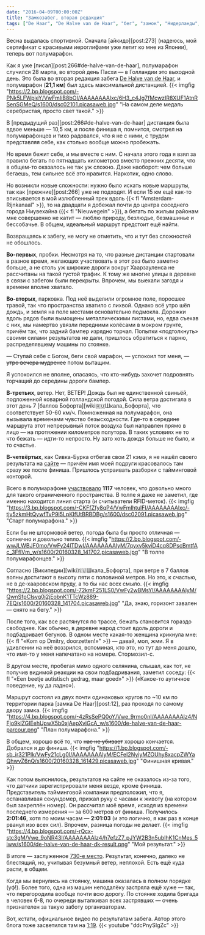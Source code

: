 ```yaml
---
date: "2016-04-09T00:00:00Z"
title: "Замкозабег, вторая редакция"
tags: ["De Haar", "De Halve van de Haar", "бег", "замок", "Нидерланды", "полумарафон", "спорт"]
---
```


Весна выдалась спортивной. Сначала [айкидо][post:273] (надеюсь, мой сертификат с красивыми иероглифами уже летит ко мне из Японии), теперь вот полумарафон.

<!--more-->

Как я уже [писал][post:266#de-halve-van-de-haar], полумарафон случился 28 марта, во второй день Пасхи — в Голландии это выходной день. Это была во вторая редакция забега [De Halve van de Haar](http://www.dehalvevandehaar.nl/), и полумарафон (**21,1 км**) был здесь максимальной дистанцией.
{{< imgfig "https://2.bp.blogspot.com/-PNk5LFWpieY/VwFmIiB8bOI/AAAAAAAAlxc/6H3_c4Jg7fMcwzIR8XUF1AtnRSenSGMeQ/s1600/dsc02101.picasaweb.jpg" "На самом деле медаль серебристая, просто свет такой." >}}

В [предыдущий раз][post:266#de-halve-van-de-haar] дистанция была вдвое меньше — 10,5 км, и после финиша я, помнится, смотрел на полумарафонцев и тихо радовался, что я не с ними, с трудом представляя себе, как столько вообще можно пробежать.

Но время бежит себе, и мы вместе с ним. С начала этого года я взял за правило бегать по пятнадцать километров вместо прежних десяти, что в общем-то оказалось не так уж сложно. Даже наоборот: чем больше бегаешь, тем сильнее всё это нравится. Наркотик, одно слово.

Но возникли новые сложности: нужно было искать новые маршруты, так как [прежние][post:266] уже не подходят. И если 15 км ещё как-то вписывается в мой излюбленный трек вдоль {{< fl "Amsterdam-Rijnkanaal" >}}, то на двадцати я добежал почти до центра соседнего города Ниувехайна ({{< fl "Nieuwegein" >}}), а бегать по жилым районам мне совершенно не катит — люблю природу, безлюдье, безмашинье и бессобачье. В общем, идеальный маршрут предстоит ещё найти.

Возвращаясь к забегу, не могу не отметить, что и тут без сложностей не обошлось.

**Во-первых**, пробки. Несмотря на то, что разные дистанции стартовали в разное время, желающих участвовать в этот раз было заметно больше, а не столь уж широкие дороги вокруг Хаарзауленса не рассчитаны на такой густой трафик. К тому же многие улицы в деревне в связи с забегом были перекрыты. Впрочем, мы выехали загодя и времени вполне хватало.

**Во-вторых**, парковка. Под неё выделили огромное поле, поросшее травой, так что пространства хватило с лихвой. Однако всё утро шёл дождь, и земля на поле местами основательно подмокла. Дорожки вдоль рядов были вымощены металлическими листами, но, едва съехав с них, мы намертво увязли передними колёсами в мокром грунте, причём так, что задний бампер изрядно торчал. Попытки «подтолкнуть» своими силами результатов не дали, пришлось обратиться к парню, распределявшему машины по стоянке.

— Ступай себе с Богом, беги свой марафон, — успокоил тот меня, — ~~утро вечера мудренее~~ потом вытащим.

Я успокоился не вполне, опасаясь, что кто-нибудь захочет подровнять торчащий до середины дороги бампер.

**В-третьих**, ветер. Нет, ВЕТЕР! Дождь был не единственной свиньёй, подложенной коварной голландской погодой. Сила ветра достигала в этот день 7 [баллов Бофорта][wiki:ru:Шкала_Бофорта], что соответствует 50-60 км/ч. Помноженная на полумарафон, она вызывала временами чувство безысходности. Где-то в середине маршрута этот непрерывный поток воздуха был направлен прямо в лицо — на протяжении километров полутора. В таких условиях не то что бежать — идти-то непросто. Ну зато хоть дождя больше не было, и то счастье.

**В-четвёртых**, как Сивка-Бурка отбегав свои 21 кэмэ, я не нашёл своего результата на [сайте](http://www.prorun.nl/uitslagen/de-halve-van-de-haar/) — причём имя моей подруги красовалось там сразу же после финиша. Пришлось устраивать разборки с тайминговой конторой.

Всего в полумарафоне [участвовало](http://evenementen.uitslagen.nl/2016/dehalvevandehaar/uitslag.php?on=1&p=1&tl=nl) **1117** человек, что довольно много для такого ограниченного пространства. В толпе я даже не заметил, где именно находится линия старта (и считыватели RFID-меток).
{{< imgfig "https://3.bp.blogspot.com/-CKFfZfy8qP4/VwFmIhtuIFI/AAAAAAAAlxc/-tjv5zkmHtQywfTvP9I5LpKIfUtBRBDBg/s1600/dsc02091.picasaweb.jpg" "Старт полумарафона." >}}

Если бы не штормовой ветер, погода была бы просто отличная — солнечно и довольно тепло.
{{< imgfig "https://2.bp.blogspot.com/-wwJLWBJF0mo/VwFy24lTDwI/AAAAAAAAlyM/7qyxv5kviD4cq8DPscBmtfAc_3FfIVm_w/s1600/20160328_141702.picasaweb.jpg" "В толпе полумарафонцев." >}}

Согласно [Википедии][wiki:ru:Шкала_Бофорта], при ветре в 7 баллов волны достигают в высоту пяти с половиной метров. Но это, к счастью, не в де-хааровском пруду, а то бы нас всех смыло.
{{< imgfig "https://2.bp.blogspot.com/-72kmF251LS0/VwFy2wBMsYI/AAAAAAAAlyM/QwnSfpCIsyg0j2jEobnK1TTcWz889-7EQ/s1600/20160328_141704.picasaweb.jpg" "Да, знаю, горизонт завален — снято на бегу." >}}

После того, как все растянутся по трассе, бежать становится гораздо свободнее. Как обычно, в деревне народ стоит вдоль дороги и подбадривает бегунов. В одном месте какая-то женщина крикнула мне: {{< fl "«Kom op Dmitry, doorzetten!»" >}} — давай, мол, жми. Я в удивлении на неё воззрился, вспоминая, кто это, но тут до меня дошло, что имя-то у меня напечатано на номере. Стормозил-с.

В другом месте, пробегая мимо одного селянина, слышал, как тот, не получив видимой реакции на свои подбадривания, заметил соседу: {{< fl "«Een beetje autistisch gedrag, maar goed»" >}} («Какое-то аутичное поведение, ну да ладно»).

Маршрут состоял из двух почти одинаковых кругов по ~10 км по территории парка [замка De Haar][post:12], раз проходя по самому двору замка.
{{< imgfig "https://4.bp.blogspot.com/-4zRsSePQ0oY/Vwe_9rmo0nI/AAAAAAAAlz4/NFjo9klZGIEehUpwX5b0xjAepXviGcA_w/s1600/de-halve-van-de-haar-parcour.png" "План полумарафона." >}}

В общем, хорошо всё то, что ~~нас не убивает~~ хорошо кончается. Добрался я до финиша.
{{< imgfig "https://1.bp.blogspot.com/-sb_ir321Plk/VwFy21cLg0I/AAAAAAAAlyM/ECFeI2NyiyMZOUhy8xacpZWYaQhwvZ6nQ/s1600/20160328_161429.picasaweb.jpg" "Финишная кривая." >}}

Как потом выяснилось, результатов на сайте не оказалось из-за того, что датчики зарегистрировали меня везде, кроме финиша. Представитель тайминговой компании предположил, что я, останавливая секундомер, прижал руку с часами к животу (на котором был закреплён номер). Он рассчитал моё время, исходя из времени последнего измерения — за 600 метров от финиша. Получилось **2:01:46**, хотя по моим часам — **2:01:03** (и это логично, я как раз в конце рванул изо всех сил). Впрочем, разница погоды не делает.
{{< imgfig "https://4.bp.blogspot.com/-rQcx-stc3gM/Vwe_9oNR43I/AAAAAAAAlz4/h7efzZ7_pJYW2B3n5ubIhK1CnMes_5iww/s1600/de-halve-van-de-haar-dk-result.png" "Мой результат." >}}

В итоге — заслуженное [730-е место](http://evenementen.uitslagen.nl/2016/dehalvevandehaar/details.php?t=&s=4528). Результат, конечно, далеко не блестящий, но, учитывая безумный ветер, неплохой. Есть ещё куда расти, в общем.

Когда мы вернулись на стоянку, машина оказалась в полном порядке (уф!). Более того, одна из машин неподалёку застряла ещё хуже — так, что перегородила вообще почти всю дорогу. По стоянке ходила бригада в человек 6-8, по очереди выталкивая всех застрявших — очень признателен за такую заботу организаторам.

Вот, кстати, официальное видео по результатам забега. Автор этого блога тоже засветился там на [1:19](https://youtu.be/ddcPnySIgZc?t=1m19s).
{{< youtube "ddcPnySIgZc" >}}
